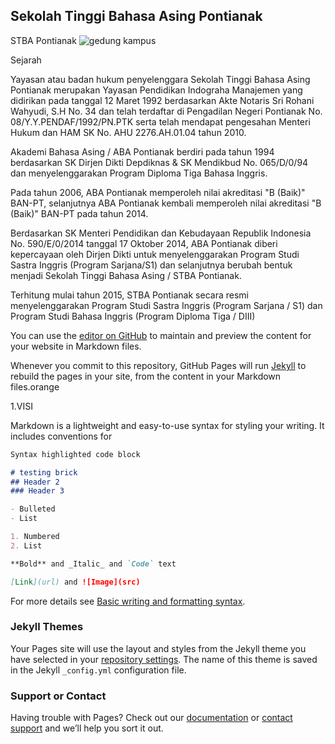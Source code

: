 ## Sekolah Tinggi Bahasa Asing Pontianak
STBA Pontianak
![gedung kampus](https://user-images.githubusercontent.com/94507345/148672342-06d0891f-0b6b-4843-9757-90d8bc73ef63.jpg)


Sejarah

Yayasan atau badan hukum penyelenggara Sekolah Tinggi Bahasa Asing Pontianak merupakan Yayasan Pendidikan Indograha Manajemen yang didirikan pada tanggal 12 Maret 1992 berdasarkan Akte Notaris Sri Rohani Wahyudi, S.H No. 34 dan telah terdaftar di Pengadilan Negeri Pontianak No. 08/Y.Y.PENDAF/1992/PN.PTK serta telah mendapat pengesahan Menteri Hukum dan HAM SK No. AHU 2276.AH.01.04 tahun 2010. 

Akademi Bahasa Asing / ABA Pontianak berdiri pada tahun 1994 berdasarkan SK Dirjen Dikti Depdiknas & SK Mendikbud No. 065/D/0/94 dan menyelenggarakan Program Diploma Tiga Bahasa Inggris.

Pada tahun 2006, ABA Pontianak memperoleh nilai akreditasi "B (Baik)" BAN-PT, selanjutnya ABA Pontianak kembali memperoleh nilai akreditasi "B (Baik)" BAN-PT pada tahun 2014.

Berdasarkan SK Menteri Pendidikan dan Kebudayaan Republik Indonesia No. 590/E/0/2014 tanggal 17 Oktober 2014, ABA Pontianak diberi kepercayaan oleh Dirjen Dikti untuk menyelenggarakan Program Studi Sastra Inggris (Program Sarjana/S1) dan selanjutnya berubah bentuk menjadi Sekolah Tinggi Bahasa Asing / STBA Pontianak. 

Terhitung mulai tahun 2015, STBA Pontianak secara resmi menyelenggarakan Program Studi Sastra Inggris (Program Sarjana / S1) dan Program Studi Bahasa Inggris (Program Diploma Tiga / DIII)

You can use the [editor on GitHub](https://github.com/Marcelinocw/Marcelinocw12/edit/gh-pages/index.md) to maintain and preview the content for your website in Markdown files.

Whenever you commit to this repository, GitHub Pages will run [Jekyll](https://jekyllrb.com/) to rebuild the pages in your site, from the content in your Markdown files.orange

1.VISI


Markdown is a lightweight and easy-to-use syntax for styling your writing. It includes conventions for

```markdown
Syntax highlighted code block

# testing brick
## Header 2
### Header 3

- Bulleted
- List

1. Numbered
2. List

**Bold** and _Italic_ and `Code` text

[Link](url) and ![Image](src)
```

For more details see [Basic writing and formatting syntax](https://docs.github.com/en/github/writing-on-github/getting-started-with-writing-and-formatting-on-github/basic-writing-and-formatting-syntax).

### Jekyll Themes

Your Pages site will use the layout and styles from the Jekyll theme you have selected in your [repository settings](https://github.com/Marcelinocw/Marcelinocw12/settings/pages). The name of this theme is saved in the Jekyll `_config.yml` configuration file.

### Support or Contact

Having trouble with Pages? Check out our [documentation](https://docs.github.com/categories/github-pages-basics/) or [contact support](https://support.github.com/contact) and we’ll help you sort it out.
